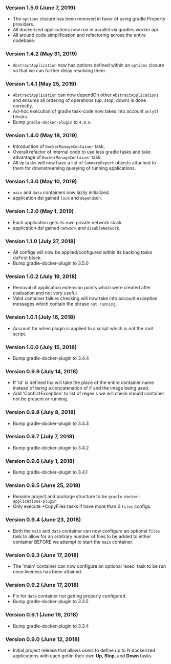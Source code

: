 ### Version 1.5.0 (June 7, 2019)
* The `options` closure has been removed in favor of using gradle Property providers.
* All dockerized applications now run in parallel via gradles worker api.
* All around code simplification and refactoring across the entire codebase.

### Version 1.4.2 (May 31, 2019)
* `AbstractApplication` now has options defined within an `options` closure so that we can further delay resolving them.

### Version 1.4.1 (May 25, 2019)
* `AbstractApplication` can now dependOn other `AbstractApplications` and ensures all ordering of operations (up, stop, down) is done correctly.
* Ad-hoc execution of gradle task-code now takes into account `onlyIf` blocks.
* Bump `gradle-docker-plugin` to `4.9.0`.

### Version 1.4.0 (May 18, 2019)
* Introduction of `DockerManageContainer` task.
* Overall refactor of internal code to use less gradle tasks and take advantage of `DockerManageContainer` task.
* All `Up` tasks will now have a list of `SummaryReport` objects attached to them for downstreaming querying of running applications.

### Version 1.3.0 (May 10, 2019)
* `main` and `data` containers now lazily initialized.
* application dsl gained `lock` and `dependsOn`.

### Version 1.2.0 (May 1, 2019)
* Each application gets its own private network stack.
* application dsl gained `network` and `disableNetwork`.

### Version 1.1.0 (July 27, 2018)
* All configs will now be applied/configured within its backing tasks doFirst block.
* Bump gradle-docker-plugin to 3.5.0

### Version 1.0.2 (July 19, 2018)
* Removal of application extension points which were created after evaluation and not very useful.
* Valid container failure checking will now take into account exception messages which contain the phrase `not running`.

### Version 1.0.1 (July 16, 2018)
* Account for when plugin is applied to a script which is not the root script.

### Version 1.0.0 (July 15, 2018)
* Bump gradle-docker-plugin to 3.4.4

### Version 0.9.9 (July 14, 2018)
* If 'id' is defined tha will take the place of the entire container name instead of being a concatenation of if and the image being used.
* Add 'ConflictException' to list of regex's we will check should container not be present or running.

### Version 0.9.8 (July 8, 2018)
* Bump gradle-docker-plugin to 3.4.3

### Version 0.9.7 (July 7, 2018)
* Bump gradle-docker-plugin to 3.4.2

### Version 0.9.6 (July 1, 2018)
* Bump gradle-docker-plugin to 3.4.1

### Version 0.9.5 (June 25, 2018)
* Rename project and package structure to be `gradle-docker-applications-plugin`
* Only execute *CopyFiles tasks if have more than 0 `files` configs.

### Version 0.9.4 (June 23, 2018)
* Both the `main` and `data` container can now configure an optional `files` task to allow for an arbitrary number of files
to be added to either container BEFORE we attempt to start the `main` container.

### Version 0.9.3 (June 17, 2018)
* The 'main' container can now configure an optional 'exec' task to be run once liveness has been attained.

### Version 0.9.2 (June 17, 2018)
* Fix for `data` container not getting properly configured.
* Bump gradle-docker-plugin to 3.3.5

### Version 0.9.1 (June 16, 2018)
* Bump gradle-docker-plugin to 3.3.4

### Version 0.9.0 (June 12, 2018)
* Initial project release that allows users to define up to N dockerized applications with each gettin their own **Up**, **Stop**, and **Down** tasks.
